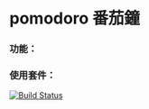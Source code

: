 # pomodoro 番茄鐘

### 功能：

### 使用套件：

[![Build Status](https://travis-ci.com/momolly1024/pomodoro.svg?branch=master)](https://travis-ci.com/momolly1024/pomodoro)
